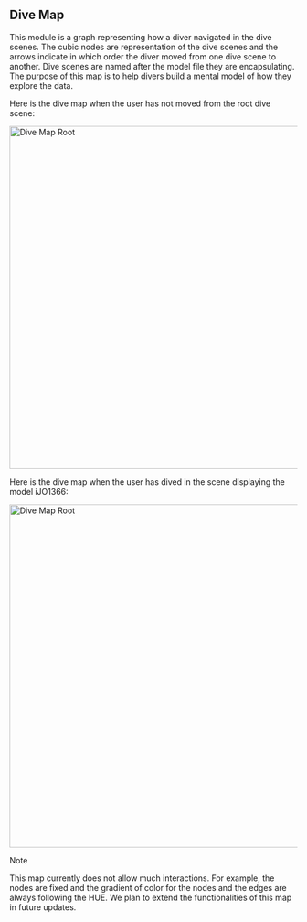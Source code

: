 ## Dive Map
This module is a graph representing how a diver navigated in the dive scenes. The cubic nodes are representation of the dive scenes and the arrows indicate in which order the diver moved from one dive scene to another. Dive scenes are named after the model file they are encapsulating. The purpose of this map is to help divers build a mental model of how they explore the data.

Here is the dive map when the user has not moved from the root dive scene:

<img src="../../resources/images/divemap/before_dive.jpg" alt="Dive Map Root" style="width: 600px;"/>

Here is the dive map when the user has dived in the scene displaying the model iJO1366:

<img src="../../resources/images/divemap/after_dive.jpg" alt="Dive Map Root" style="width: 600px;"/>   

> [!NOTE]
> This map currently does not allow much interactions. For example, the nodes are fixed and the gradient of color for the nodes and the edges are always following the HUE. We plan to extend the functionalities of this map in future updates.